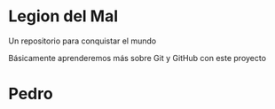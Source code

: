 # Legion del Mal
Un repositorio para conquistar el mundo

Básicamente aprenderemos más sobre Git y GitHub con este proyecto

# Pedro



